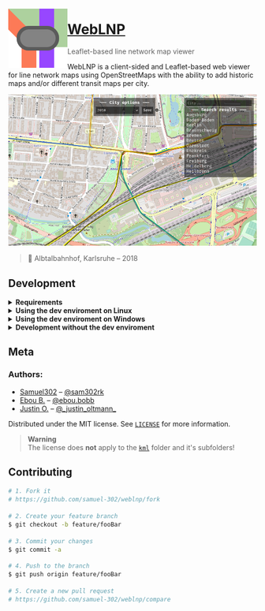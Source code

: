 [<img align="left" src="meta/icon.png" width="120" alt="WebLNP's icon">](https://weblnp.gamingcraft.de/)

# [WebLNP](https://weblnp.gamingcraft.de/)
> Leaflet-based line network map viewer 

WebLNP is a client-sided and Leaflet-based web viewer for line network maps using OpenStreetMaps
with the ability to add historic maps and/or different transit maps per city.

[![](meta/header.png)](https://weblnp.gamingcraft.de/)
> 📍 Albtalbahnhof, Karlsruhe – 2018

## Development

<details><summary><b>Requirements</b></summary>

- Bash
- Python 3

</details>

<details><summary><b>Using the dev enviroment on Linux</b></summary>

You can either choose to run `source weblnp_env` to enable the `weblnp` command or you can run `./weblnp` directly, if you prefer to not modify your enviroment.

</details>

<details><summary><b>Using the dev enviroment on Windows</b></summary>

The dev enviroment can be used on Windows by calling the `weblnp.bat` file inside the Command Prompt or via the PowerShell.

</details>

<details><summary><b>Development without the dev enviroment</b></summary>

If you prefer to not use the dev enviroment or your OS is not supported, you can directly run the web server with `python -m "http.server"`.

> **Note**<br/>
> You can also use other static web servers if required.<br>
> But please add any dotfiles or configs<br>
> which might be generated to the `.gitignore`.

</details>

## Meta

### Authors:
- [Samuel302](https://www.github.com/samuel-302) – [@sam302rk](https://instagram.com/sam302rk)
- [Ebou B.](https://www.instagram.com/ebou.bobb/) – [@ebou.bobb](https://www.instagram.com/ebou.bobb/)
- [Justin O.](https://www.instagram.com/_justin_oltmann_/) – [@\_justin\_oltmann\_](https://www.instagram.com/_justin_oltmann_/)

Distributed under the MIT license. See [``LICENSE``](https://github.com/samuel-302/weblnp/blob/main/LICENSE) for more information.

> **Warning**<br/>
> The license does **not** apply to the [`kml`](https://github.com/samuel-302/weblnp/tree/main/kml) folder and it's subfolders!

## Contributing

```sh
# 1. Fork it
# https://github.com/samuel-302/weblnp/fork

# 2. Create your feature branch
$ git checkout -b feature/fooBar

# 3. Commit your changes
$ git commit -a

# 4. Push to the branch
$ git push origin feature/fooBar

# 5. Create a new pull request
# https://github.com/samuel-302/weblnp/compare
```
